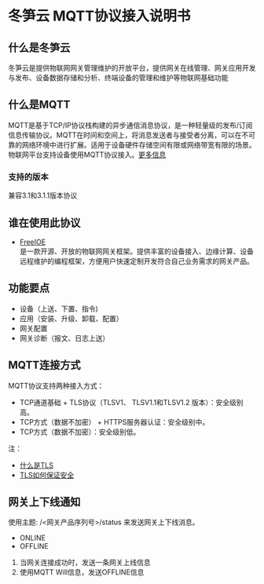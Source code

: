# 冬笋云 MQTT协议接入说明书

## 什么是冬笋云

冬笋云是提供物联网网关管理维护的开放平台，提供网关在线管理、网关应用开发与发布、设备数据存储和分析、终端设备的管理和维护等物联网基础功能

## 什么是MQTT

MQTT是基于TCP/IP协议栈构建的异步通信消息协议，是一种轻量级的发布/订阅信息传输协议。MQTT在时间和空间上，将消息发送者与接受者分离，可以在不可靠的网络环境中进行扩展。适用于设备硬件存储空间有限或网络带宽有限的场景。物联网平台支持设备使用MQTT协议接入。[更多信息](mqtt.org)

### 支持的版本

兼容3.1和3.1.1版本协议

## 谁在使用此协议

* [FreeIOE](https://freeioe.org)\
    是一款开源、开放的物联网网关框架。提供丰富的设备接入、边缘计算、设备远程维护的编程框架，方便用户快速定制开发符合自己业务需求的网关产品。

## 功能要点

* 设备（上送、下置、指令)
* 应用（安装、升级、卸载、配置）
* 网关配置
* 网关诊断（报文、日志上送）
  
## MQTT连接方式

MQTT协议支持两种接入方式：

* TCP通道基础 + TLS协议（TLSV1、 TLSV1.1和TLSV1.2 版本）：安全级别高。
* TCP方式（数据不加密） + HTTPS服务器认证：安全级别中。
* TCP方式（数据不加密）：安全级别低。

注：
* [什么是TLS](https://baike.baidu.com/item/TLS)
* [TLS如何保证安全](https://segmentfault.com/a/1190000007075961)

## 网关上下线通知

使用主题: /<网关产品序列号>/status 来发送网关上下线消息。

* ONLINE
* OFFLINE

1. 当网关连接成功时，发送一条网关上线信息
2. 使用MQTT Will信息，发送OFFLINE信息

